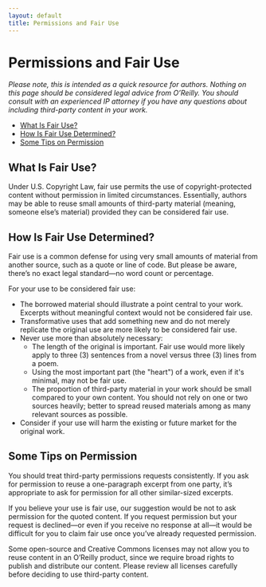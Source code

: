 ```yaml
---
layout: default
title: Permissions and Fair Use
---
```


# Permissions and Fair Use

<em>Please note, this is intended as a quick resource for authors. Nothing on this page should be considered legal advice from O’Reilly. You should consult with an experienced IP attorney if you have any questions about including third-party content in your work.</em>

* <a href="#what_is_fair_use">What Is Fair Use?</a>
* <a href="#how_is_fair_use_determined">How Is Fair Use Determined?</a>
* <a href="#some_tips_on_permission">Some Tips on Permission</a>
  
<section data-type="sect2" id="what_is_fair_use">
<h2>What Is Fair Use?</h2>

<p>Under U.S. Copyright Law, fair use permits the use of copyright-protected content without permission in limited circumstances. Essentially, authors may be able to reuse small amounts of third-party material (meaning, someone else’s material) provided they can be considered fair use.</p>

</section>

<section data-type="sect2" id="how_is_fair_use_determined">
<h2>How Is Fair Use Determined?</h2>

<p>Fair use is a common defense for using very small amounts of material from another source, such as a quote or line of code. But please be aware, there’s no exact legal standard—no word count or percentage.</p>

<p>For your use to be considered fair use:</p>

* The borrowed material should illustrate a point central to your work. Excerpts without meaningful context would not be considered fair use.
* Transformative uses that add something new and do not merely replicate the original use are more likely to be considered fair use.
* Never use more than absolutely necessary:
  * The length of the original is important. Fair use would more likely apply to three (3) sentences from a novel versus three (3) lines from a poem.
  * Using the most important part (the "heart") of a work, even if it's minimal, may not be fair use.
  * The proportion of third-party material in your work should be small compared to your own content. You should not rely on one or two sources heavily; better to spread reused materials among as many relevant sources as possible.
* Consider if your use will harm the existing or future market for the original work.
</section>

<section data-type="sect2" id="some_tips_on_permission">
<h2>Some Tips on Permission</h2>

<p>You should treat third-party permissions requests consistently. If you ask for permission to reuse a one-paragraph excerpt from one party, it’s appropriate to ask for permission for all other similar-sized excerpts.</p>

<p>If you believe your use is fair use, our suggestion would be not to ask permission for the quoted content. If you request permission but your request is declined—or even if you receive no response at all—it would be difficult for you to claim fair use once you’ve already requested permission.</p>
<p>Some open-source and Creative Commons licenses may not allow you to reuse content in an O’Reilly product, since we require broad rights to publish and distribute our content. Please review all licenses carefully before deciding to use third-party content.</p>


</section>
